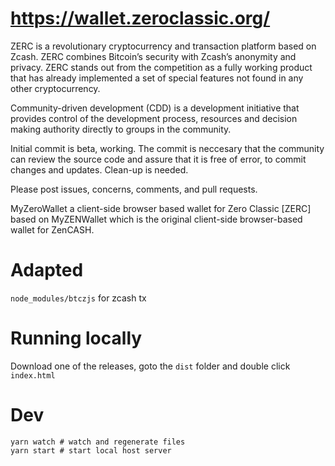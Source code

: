 # https://wallet.zeroclassic.org/
ZERC is a revolutionary cryptocurrency and transaction platform based on Zcash.
ZERC combines Bitcoin’s security with Zcash’s anonymity and privacy.
ZERC stands out from the competition as a fully working product that has already implemented a set of special features not found in any other cryptocurrency.

Community-driven development (CDD) is a development initiative that provides control of the development process, resources and decision making authority directly to groups in the community.

Initial commit is beta, working. The commit is neccesary that the community can review the source code and assure that it is free of error, to commit changes and updates. Clean-up is needed.

Please post issues, concerns, comments, and pull requests.

MyZeroWallet a client-side browser based wallet for Zero Classic [ZERC] based on
MyZENWallet which is the original client-side browser-based wallet for ZenCASH.

# Adapted
`node_modules/btczjs` for zcash tx


# Running locally
Download one of the releases, goto the `dist` folder and double click `index.html`

# Dev
```shell
yarn watch # watch and regenerate files
yarn start # start local host server
```
